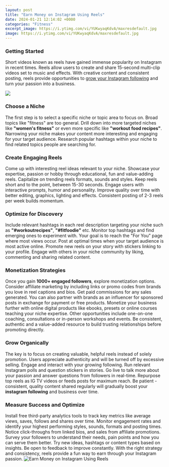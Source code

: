 ```yaml
---
layout: post
title: "Earn Money on Instagram Using Reels"
date: 2024-01-21 12:14:02 +0000
categories: "Fitness"
excerpt_image: https://i.ytimg.com/vi/YUKwyaqKdvA/maxresdefault.jpg
image: https://i.ytimg.com/vi/YUKwyaqKdvA/maxresdefault.jpg
---
```


### Getting Started
Short videos known as reels have gained immense popularity on Instagram in recent times. Reels allow users to create and share 15-second multi-clip videos set to music and effects. With creative content and consistent posting, reels provide opportunities to [grow your Instagram following](https://store.fi.io.vn/womens-custom-proud-football-grandma-number-28-personalized-women-v-neck-t-shirt/women&) and turn your passion into a business.

![](https://risebeginners.com/wp-content/uploads/2022/03/MAKE-MONEY-WITH-INSTAGRAM-REELS1-1024x683.png)
### Choose a Niche 
The first step is to select a specific niche or topic area to focus on. Broad topics like "fitness" are too general. Drill down into more targeted niches like **"women's fitness"** or even more specific like **"workout food recipes"**. Narrowing your niche makes your content more interesting and engaging for your target audience. Research popular hashtags within your niche to find related topics people are searching for.
### Create Engaging Reels
Come up with interesting reel ideas relevant to your niche. Showcase your expertise, passion or hobby through educational, fun and value-adding reels. Capitalize on trending reels formats, sounds and styles. Keep reels short and to the point, between 15-30 seconds. Engage users with interactive prompts, humor and personality. Improve quality over time with better editing, graphics, lighting and effects. Consistent posting of 2-3 reels per week builds momentum.  
### Optimize for Discovery
Include relevant hashtags in each reel description targeting your niche such as **"#workoutrecipes"**, **"#fitfoodie"** etc. Monitor top hashtags and find emerging ones to experiment with. Your goal is to reach the "For You" page where most views occur. Post at optimal times when your target audience is most active online. Promote new reels on your story with stickers linking to your profile. Engage with others in your niche community by liking, commenting and sharing related content.
### Monetization Strategies 
Once you gain **1000+ engaged followers**, explore monetization options. Consider affiliate marketing by including links or promo codes from brands you love in reel captions and bios. Get paid commissions for any sales generated. You can also partner with brands as an influencer for sponsored posts in exchange for payment or free products. Monetize your business further with online digital products like ebooks, presets or online courses teaching your niche expertise. Other opportunities include one-on-one coaching, consultations or in-person workshops and events. Be consistent, authentic and a value-added resource to build trusting relationships before promoting directly. 
### Grow Organically  
The key is to focus on creating valuable, helpful reels instead of solely promotion. Users appreciate authenticity and will be turned off by excessive selling. Engage and interact with your growing following. Run relevant Instagram polls and question stickers in stories. Go live to talk more about your passion and answer questions from followers in real-time. Repurpose top reels as IG TV videos or feeds posts for maximum reach. Be patient - consistent, quality content shared regularly will gradually boost your **instagram following** and business over time.
### Measure Success and Optimize 
Install free third-party analytics tools to track key metrics like average views, saves, follows and shares over time. Monitor engagement rates and identify your highest performing styles, sounds, formats and posting times. Notice click-throughs from linked bios, and sales from affiliate promotions. Survey your followers to understand their needs, pain points and how you can serve them better. Try new ideas, hashtags or content types based on insights. Be open to feedback to improve constantly. With the right strategy and consistency, reels provide a fun way to earn through your Instagram passion.
![Earn Money on Instagram Using Reels](https://i.ytimg.com/vi/YUKwyaqKdvA/maxresdefault.jpg)